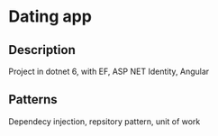 # Dating app

## Description
Project in dotnet 6, with EF, ASP NET Identity, Angular

## Patterns
Dependecy injection, repsitory pattern, unit of work 